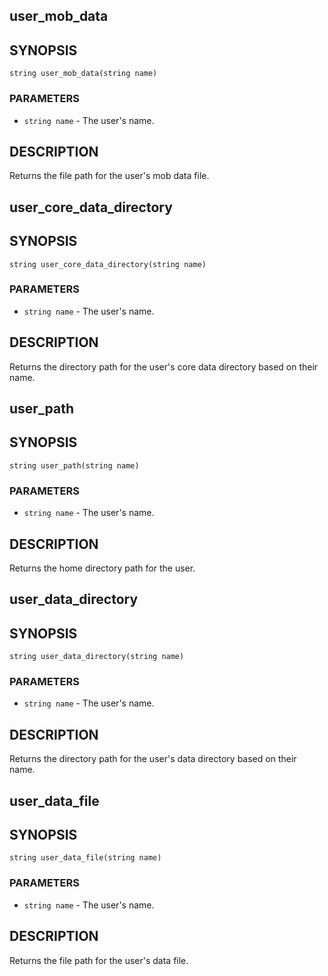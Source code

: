 ## user_mob_data

## SYNOPSIS

    string user_mob_data(string name)

### PARAMETERS

* `string name` - The user's name.

## DESCRIPTION

Returns the file path for the user's mob data file.

## user_core_data_directory

## SYNOPSIS

    string user_core_data_directory(string name)

### PARAMETERS

* `string name` - The user's name.

## DESCRIPTION

Returns the directory path for the user's core data directory based
on their name.

## user_path

## SYNOPSIS

    string user_path(string name)

### PARAMETERS

* `string name` - The user's name.

## DESCRIPTION

Returns the home directory path for the user.

## user_data_directory

## SYNOPSIS

    string user_data_directory(string name)

### PARAMETERS

* `string name` - The user's name.

## DESCRIPTION

Returns the directory path for the user's data directory based on
their name.

## user_data_file

## SYNOPSIS

    string user_data_file(string name)

### PARAMETERS

* `string name` - The user's name.

## DESCRIPTION

Returns the file path for the user's data file.

